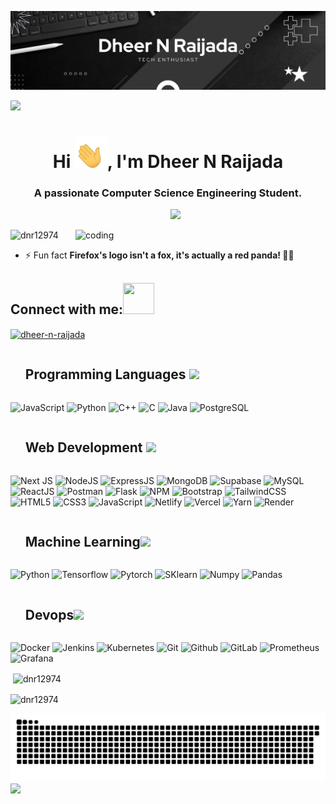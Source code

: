 
![logo](https://github.com/dnr12974/dnr12974/blob/main/Dheer%20N%20Raijada.png)
<!--horizontal divider(gradiant)-->
<img src="https://user-images.githubusercontent.com/73097560/115834477-dbab4500-a447-11eb-908a-139a6edaec5c.gif">
<h1 align="center">Hi <img src="hand.gif" height="50px"/>, I'm Dheer N Raijada</h1>
<h3 align="center">A passionate Computer Science Engineering Student.</h3>
<div id="user-content-toc">
  <ul align="center">
<!--     <summary><h2 style="display: inline-block">Always Up for Anything - Only for Programming</h2></summary> -->
   <img src="https://readme-typing-svg.herokuapp.com/?lines=Tech+Enthusiast;FullStack+Developer;WebDev%20|%20DSA%20|%20Devops+explorer&center=true&width=380&height=45&color=00C853">

  </ul>
</div>
<img align="right" alt="coding" width="400" src="https://miro.medium.com/v2/resize:fit:1360/1*nWQ_U5NKEfNeGCTfh_2-Mw.gif">
<p align="left"> <img src="https://komarev.com/ghpvc/?username=dnr12974&label=Profile%20views&color=0e75b6&style=flat" alt="dnr12974" /> </p>

- ⚡ Fun fact **Firefox's logo isn't a fox, it's actually a red panda! 🦊🐼**

<h2 align="left">Connect with me:<img src='https://raw.githubusercontent.com/rahulbanerjee26/githubProfileReadmeGenerator/main/gifs/handShake.gif' width="50px" height=50px></h2>
<p align="left">
<a href="https://linkedin.com/in/dheer-n-raijada" target="blank"><img align="center" src="https://raw.githubusercontent.com/rahuldkjain/github-profile-readme-generator/master/src/images/icons/Social/linked-in-alt.svg" alt="dheer-n-raijada" height="30" width="40" /></a>
</p>

<div id="user-content-toc">
  <ul align="left">
    <summary><h2 style="display: inline-block">Programming Languages <img src = "https://media2.giphy.com/media/QssGEmpkyEOhBCb7e1/giphy.gif?cid=ecf05e47a0n3gi1bfqntqmob8g9aid1oyj2wr3ds3mg700bl&rid=giphy.gif" width = 32px>
</h2></summary>
  </ul>
</div>

![JavaScript](https://img.shields.io/badge/javascript-%23323330.svg?style=for-the-badge&logo=javascript&logoColor=%23F7DF1E) 
![Python](https://img.shields.io/badge/python-yellow.svg?style=for-the-badge&logo=python&logoColor=white)
![C++](https://img.shields.io/badge/C++-darkblue.svg?style=for-the-badge&logo=cplusplus&logoColor=white)
![C](https://img.shields.io/badge/c-yellow.svg?style=for-the-badge&logo=c&logoColor=white)
![Java](https://img.shields.io/badge/Java-red.svg?style=for-the-badge&logo=java&logoColor=white)
![PostgreSQL](https://img.shields.io/badge/postgresql-336791.svg?style=for-the-badge&logo=postgresql&logoColor=white)


<div id="user-content-toc">
  <ul align="left">
    <summary><h2 style="display: inline-block">Web Development <img src = "https://media2.giphy.com/media/QssGEmpkyEOhBCb7e1/giphy.gif?cid=ecf05e47a0n3gi1bfqntqmob8g9aid1oyj2wr3ds3mg700bl&rid=giphy.gif" width = 32px>
</h2></summary>
  </ul>
</div>

![Next JS](https://img.shields.io/badge/Next-black?style=for-the-badge&logo=next.js&logoColor=white) 
![NodeJS](https://img.shields.io/badge/node.js-6DA55F?style=for-the-badge&logo=node.js&logoColor=white) 
![ExpressJS](https://img.shields.io/badge/express.js-gray?style=for-the-badge&logo=express&logoColor=white) 
![MongoDB](https://img.shields.io/badge/MongoDB-%234ea94b.svg?style=for-the-badge&logo=mongodb&logoColor=white)
![Supabase](https://img.shields.io/badge/supabase-3ECF8E.svg?style=for-the-badge&logo=supabase&logoColor=white)
![MySQL](https://img.shields.io/badge/mysql-brown.svg?style=for-the-badge&logo=mysql&logoColor=white) 
![ReactJS](https://img.shields.io/badge/react-blue.svg?style=for-the-badge&logo=react&logoColor=white) 
![Postman](https://img.shields.io/badge/postman-orange.svg?style=for-the-badge&logo=postman&logoColor=white) 
![Flask](https://img.shields.io/badge/flask-green.svg?style=for-the-badge&logo=flask&logoColor=white) 
![NPM](https://img.shields.io/badge/NPM-6DA55F.svg?style=for-the-badge&logo=npm&logoColor=white)
![Bootstrap](https://img.shields.io/badge/bootstrap-%23430098.svg?style=for-the-badge&logo=bootstrap&logoColor=white)
![TailwindCSS](https://img.shields.io/badge/tailwindcss-%2338B2AC.svg?style=for-the-badge&logo=tailwind-css&logoColor=white) 
![HTML5](https://img.shields.io/badge/html5-%23E34F26.svg?style=for-the-badge&logo=html5&logoColor=white) 
![CSS3](https://img.shields.io/badge/css3-%231572B6.svg?style=for-the-badge&logo=css3&logoColor=white) 
![JavaScript](https://img.shields.io/badge/javascript-%23323330.svg?style=for-the-badge&logo=javascript&logoColor=%23F7DF1E) 
![Netlify](https://img.shields.io/badge/netlify-%23000000.svg?style=for-the-badge&logo=netlify&logoColor=#00C7B7) 
![Vercel](https://img.shields.io/badge/vercel-%23000000.svg?style=for-the-badge&logo=vercel&logoColor=white) 
![Yarn](https://img.shields.io/badge/yarn-%232C8EBB.svg?style=for-the-badge&logo=yarn&logoColor=white) 
![Render](https://img.shields.io/badge/render-005FEA.svg?style=for-the-badge&logo=render&logoColor=white)

<div id="user-content-toc">
  <ul align="left">
    <summary><h2 style="display: inline-block">Machine Learning<img src = "https://media2.giphy.com/media/QssGEmpkyEOhBCb7e1/giphy.gif?cid=ecf05e47a0n3gi1bfqntqmob8g9aid1oyj2wr3ds3mg700bl&rid=giphy.gif" width = 32px></h2></summary>
  </ul>
</div>

![Python](https://img.shields.io/badge/python-darkblue.svg?style=for-the-badge&logo=python&logoColor=white)
![Tensorflow](https://img.shields.io/badge/tensorflow-orange.svg?style=for-the-badge&logo=tensorflow&logoColor=white)
![Pytorch](https://img.shields.io/badge/pytorch-%23000000.svg?style=for-the-badge&logo=pytorch&logoColor=white)
![SKlearn](https://img.shields.io/badge/sklearn-red.svg?style=for-the-badge&logo=scikitlearn&logoColor=white)
![Numpy](https://img.shields.io/badge/numpy-deepskyblue.svg?style=for-the-badge&logo=numpy&logoColor=white)
![Pandas](https://img.shields.io/badge/pandas-%23000000.svg?style=for-the-badge&logo=pandas&logoColor=white)


<div id="user-content-toc">
  <ul align="left">
    <summary><h2 style="display: inline-block">Devops<img src = "https://media2.giphy.com/media/QssGEmpkyEOhBCb7e1/giphy.gif?cid=ecf05e47a0n3gi1bfqntqmob8g9aid1oyj2wr3ds3mg700bl&rid=giphy.gif" width = 32px></h2></summary>
  </ul>
</div>

![Docker](https://img.shields.io/badge/docker-darkblue.svg?style=for-the-badge&logo=docker&logoColor=white)
![Jenkins](https://img.shields.io/badge/jenkins-olive.svg?style=for-the-badge&logo=jenkins&logoColor=white)
![Kubernetes](https://img.shields.io/badge/kubernetes-blue.svg?style=for-the-badge&logo=kubernetes&logoColor=white)
![Git](https://img.shields.io/badge/git-brown.svg?style=for-the-badge&logo=git&logoColor=white)
![Github](https://img.shields.io/badge/github-black.svg?style=for-the-badge&logo=github&logoColor=white)
![GitLab](https://img.shields.io/badge/gitlab-random.svg?style=for-the-badge&logo=gitlab&logoColor=white)
![Prometheus](https://img.shields.io/badge/prometheus-orange.svg?style=for-the-badge&logo=prometheus&logoColor=white)
![Grafana](https://img.shields.io/badge/grafana-darkorange.svg?style=for-the-badge&logo=grafana&logoColor=white)



<p>&nbsp;<img align="center" src="https://github-readme-stats.vercel.app/api?username=dnr12974&show_icons=true&locale=en" alt="dnr12974" /></p>
<p><img align="center" src="https://github-readme-streak-stats.herokuapp.com/?user=dnr12974&" alt="dnr12974" /></p>


![Snake animation](https://raw.githubusercontent.com/dnr12974/dnr12974/output/snake.svg)
<img src="https://user-images.githubusercontent.com/73097560/115834477-dbab4500-a447-11eb-908a-139a6edaec5c.gif">
